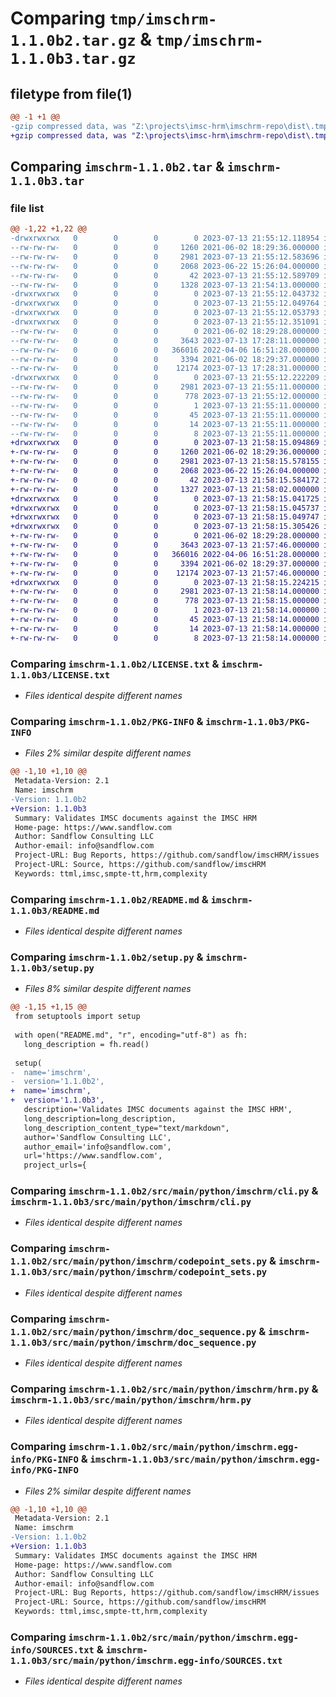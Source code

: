 # Comparing `tmp/imschrm-1.1.0b2.tar.gz` & `tmp/imschrm-1.1.0b3.tar.gz`

## filetype from file(1)

```diff
@@ -1 +1 @@
-gzip compressed data, was "Z:\projects\imsc-hrm\imschrm-repo\dist\.tmp-4ob2aoh1\imschrm-1.1.0b2.tar", last modified: Thu Jul 13 21:55:11 2023, max compression
+gzip compressed data, was "Z:\projects\imsc-hrm\imschrm-repo\dist\.tmp-jw1dnv3h\imschrm-1.1.0b3.tar", last modified: Thu Jul 13 21:58:14 2023, max compression
```

## Comparing `imschrm-1.1.0b2.tar` & `imschrm-1.1.0b3.tar`

### file list

```diff
@@ -1,22 +1,22 @@
-drwxrwxrwx   0        0        0        0 2023-07-13 21:55:12.118954 imschrm-1.1.0b2/
--rw-rw-rw-   0        0        0     1260 2021-06-02 18:29:36.000000 imschrm-1.1.0b2/LICENSE.txt
--rw-rw-rw-   0        0        0     2981 2023-07-13 21:55:12.583696 imschrm-1.1.0b2/PKG-INFO
--rw-rw-rw-   0        0        0     2068 2023-06-22 15:26:04.000000 imschrm-1.1.0b2/README.md
--rw-rw-rw-   0        0        0       42 2023-07-13 21:55:12.589709 imschrm-1.1.0b2/setup.cfg
--rw-rw-rw-   0        0        0     1328 2023-07-13 21:54:13.000000 imschrm-1.1.0b2/setup.py
-drwxrwxrwx   0        0        0        0 2023-07-13 21:55:12.043732 imschrm-1.1.0b2/src/
-drwxrwxrwx   0        0        0        0 2023-07-13 21:55:12.049764 imschrm-1.1.0b2/src/main/
-drwxrwxrwx   0        0        0        0 2023-07-13 21:55:12.053793 imschrm-1.1.0b2/src/main/python/
-drwxrwxrwx   0        0        0        0 2023-07-13 21:55:12.351091 imschrm-1.1.0b2/src/main/python/imschrm/
--rw-rw-rw-   0        0        0        0 2021-06-02 18:29:28.000000 imschrm-1.1.0b2/src/main/python/imschrm/__init__.py
--rw-rw-rw-   0        0        0     3643 2023-07-13 17:28:11.000000 imschrm-1.1.0b2/src/main/python/imschrm/cli.py
--rw-rw-rw-   0        0        0   366016 2022-04-06 16:51:28.000000 imschrm-1.1.0b2/src/main/python/imschrm/codepoint_sets.py
--rw-rw-rw-   0        0        0     3394 2021-06-02 18:29:37.000000 imschrm-1.1.0b2/src/main/python/imschrm/doc_sequence.py
--rw-rw-rw-   0        0        0    12174 2023-07-13 17:28:31.000000 imschrm-1.1.0b2/src/main/python/imschrm/hrm.py
-drwxrwxrwx   0        0        0        0 2023-07-13 21:55:12.222209 imschrm-1.1.0b2/src/main/python/imschrm.egg-info/
--rw-rw-rw-   0        0        0     2981 2023-07-13 21:55:11.000000 imschrm-1.1.0b2/src/main/python/imschrm.egg-info/PKG-INFO
--rw-rw-rw-   0        0        0      778 2023-07-13 21:55:12.000000 imschrm-1.1.0b2/src/main/python/imschrm.egg-info/SOURCES.txt
--rw-rw-rw-   0        0        0        1 2023-07-13 21:55:11.000000 imschrm-1.1.0b2/src/main/python/imschrm.egg-info/dependency_links.txt
--rw-rw-rw-   0        0        0       45 2023-07-13 21:55:11.000000 imschrm-1.1.0b2/src/main/python/imschrm.egg-info/entry_points.txt
--rw-rw-rw-   0        0        0       14 2023-07-13 21:55:11.000000 imschrm-1.1.0b2/src/main/python/imschrm.egg-info/requires.txt
--rw-rw-rw-   0        0        0        8 2023-07-13 21:55:11.000000 imschrm-1.1.0b2/src/main/python/imschrm.egg-info/top_level.txt
+drwxrwxrwx   0        0        0        0 2023-07-13 21:58:15.094869 imschrm-1.1.0b3/
+-rw-rw-rw-   0        0        0     1260 2021-06-02 18:29:36.000000 imschrm-1.1.0b3/LICENSE.txt
+-rw-rw-rw-   0        0        0     2981 2023-07-13 21:58:15.578155 imschrm-1.1.0b3/PKG-INFO
+-rw-rw-rw-   0        0        0     2068 2023-06-22 15:26:04.000000 imschrm-1.1.0b3/README.md
+-rw-rw-rw-   0        0        0       42 2023-07-13 21:58:15.584172 imschrm-1.1.0b3/setup.cfg
+-rw-rw-rw-   0        0        0     1327 2023-07-13 21:58:02.000000 imschrm-1.1.0b3/setup.py
+drwxrwxrwx   0        0        0        0 2023-07-13 21:58:15.041725 imschrm-1.1.0b3/src/
+drwxrwxrwx   0        0        0        0 2023-07-13 21:58:15.045737 imschrm-1.1.0b3/src/main/
+drwxrwxrwx   0        0        0        0 2023-07-13 21:58:15.049747 imschrm-1.1.0b3/src/main/python/
+drwxrwxrwx   0        0        0        0 2023-07-13 21:58:15.305426 imschrm-1.1.0b3/src/main/python/imschrm/
+-rw-rw-rw-   0        0        0        0 2021-06-02 18:29:28.000000 imschrm-1.1.0b3/src/main/python/imschrm/__init__.py
+-rw-rw-rw-   0        0        0     3643 2023-07-13 21:57:46.000000 imschrm-1.1.0b3/src/main/python/imschrm/cli.py
+-rw-rw-rw-   0        0        0   366016 2022-04-06 16:51:28.000000 imschrm-1.1.0b3/src/main/python/imschrm/codepoint_sets.py
+-rw-rw-rw-   0        0        0     3394 2021-06-02 18:29:37.000000 imschrm-1.1.0b3/src/main/python/imschrm/doc_sequence.py
+-rw-rw-rw-   0        0        0    12174 2023-07-13 21:57:46.000000 imschrm-1.1.0b3/src/main/python/imschrm/hrm.py
+drwxrwxrwx   0        0        0        0 2023-07-13 21:58:15.224215 imschrm-1.1.0b3/src/main/python/imschrm.egg-info/
+-rw-rw-rw-   0        0        0     2981 2023-07-13 21:58:14.000000 imschrm-1.1.0b3/src/main/python/imschrm.egg-info/PKG-INFO
+-rw-rw-rw-   0        0        0      778 2023-07-13 21:58:15.000000 imschrm-1.1.0b3/src/main/python/imschrm.egg-info/SOURCES.txt
+-rw-rw-rw-   0        0        0        1 2023-07-13 21:58:14.000000 imschrm-1.1.0b3/src/main/python/imschrm.egg-info/dependency_links.txt
+-rw-rw-rw-   0        0        0       45 2023-07-13 21:58:14.000000 imschrm-1.1.0b3/src/main/python/imschrm.egg-info/entry_points.txt
+-rw-rw-rw-   0        0        0       14 2023-07-13 21:58:14.000000 imschrm-1.1.0b3/src/main/python/imschrm.egg-info/requires.txt
+-rw-rw-rw-   0        0        0        8 2023-07-13 21:58:14.000000 imschrm-1.1.0b3/src/main/python/imschrm.egg-info/top_level.txt
```

### Comparing `imschrm-1.1.0b2/LICENSE.txt` & `imschrm-1.1.0b3/LICENSE.txt`

 * *Files identical despite different names*

### Comparing `imschrm-1.1.0b2/PKG-INFO` & `imschrm-1.1.0b3/PKG-INFO`

 * *Files 2% similar despite different names*

```diff
@@ -1,10 +1,10 @@
 Metadata-Version: 2.1
 Name: imschrm
-Version: 1.1.0b2
+Version: 1.1.0b3
 Summary: Validates IMSC documents against the IMSC HRM
 Home-page: https://www.sandflow.com
 Author: Sandflow Consulting LLC
 Author-email: info@sandflow.com
 Project-URL: Bug Reports, https://github.com/sandflow/imscHRM/issues
 Project-URL: Source, https://github.com/sandflow/imscHRM
 Keywords: ttml,imsc,smpte-tt,hrm,complexity
```

### Comparing `imschrm-1.1.0b2/README.md` & `imschrm-1.1.0b3/README.md`

 * *Files identical despite different names*

### Comparing `imschrm-1.1.0b2/setup.py` & `imschrm-1.1.0b3/setup.py`

 * *Files 8% similar despite different names*

```diff
@@ -1,15 +1,15 @@
 from setuptools import setup
 
 with open("README.md", "r", encoding="utf-8") as fh:
   long_description = fh.read()
 
 setup(
-  name='imschrm', 
-  version='1.1.0b2',
+  name='imschrm',
+  version='1.1.0b3',
   description='Validates IMSC documents against the IMSC HRM',
   long_description=long_description,
   long_description_content_type="text/markdown",
   author='Sandflow Consulting LLC',
   author_email='info@sandflow.com',
   url='https://www.sandflow.com',
   project_urls={
```

### Comparing `imschrm-1.1.0b2/src/main/python/imschrm/cli.py` & `imschrm-1.1.0b3/src/main/python/imschrm/cli.py`

 * *Files identical despite different names*

### Comparing `imschrm-1.1.0b2/src/main/python/imschrm/codepoint_sets.py` & `imschrm-1.1.0b3/src/main/python/imschrm/codepoint_sets.py`

 * *Files identical despite different names*

### Comparing `imschrm-1.1.0b2/src/main/python/imschrm/doc_sequence.py` & `imschrm-1.1.0b3/src/main/python/imschrm/doc_sequence.py`

 * *Files identical despite different names*

### Comparing `imschrm-1.1.0b2/src/main/python/imschrm/hrm.py` & `imschrm-1.1.0b3/src/main/python/imschrm/hrm.py`

 * *Files identical despite different names*

### Comparing `imschrm-1.1.0b2/src/main/python/imschrm.egg-info/PKG-INFO` & `imschrm-1.1.0b3/src/main/python/imschrm.egg-info/PKG-INFO`

 * *Files 2% similar despite different names*

```diff
@@ -1,10 +1,10 @@
 Metadata-Version: 2.1
 Name: imschrm
-Version: 1.1.0b2
+Version: 1.1.0b3
 Summary: Validates IMSC documents against the IMSC HRM
 Home-page: https://www.sandflow.com
 Author: Sandflow Consulting LLC
 Author-email: info@sandflow.com
 Project-URL: Bug Reports, https://github.com/sandflow/imscHRM/issues
 Project-URL: Source, https://github.com/sandflow/imscHRM
 Keywords: ttml,imsc,smpte-tt,hrm,complexity
```

### Comparing `imschrm-1.1.0b2/src/main/python/imschrm.egg-info/SOURCES.txt` & `imschrm-1.1.0b3/src/main/python/imschrm.egg-info/SOURCES.txt`

 * *Files identical despite different names*

